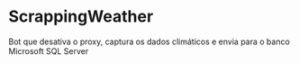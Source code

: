 # ScrappingWeather
Bot que desativa o proxy, captura os dados climáticos e envia para o banco Microsoft SQL Server
